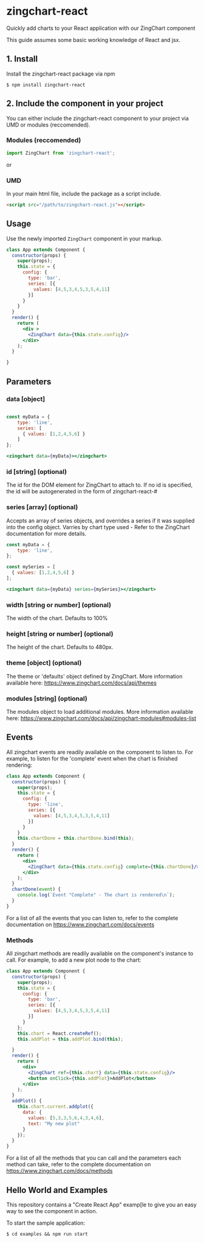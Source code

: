 # zingchart-react

Quickly add charts to your React application with our ZingChart component

This guide assumes some basic working knowledge of React and jsx.

## 1. Install

Install the zingchart-react package via npm

`$ npm install zingchart-react`

## 2. Include the component in your project

You can either include the zingchart-react component to your project via UMD or modules (reccomended).

### Modules (reccomended)
```js
import ZingChart from 'zingchart-react';
```

or 

### UMD

In your main html file, include the package as a script include.
```html
<script src="/path/to/zingchart-react.js"></script>
```


## Usage

Use the newly imported `ZingChart` component in your markup.


```jsx
class App extends Component {
  constructor(props) {
    super(props);
    this.state = {
      config: {
        type: 'bar',
        series: [{
          values: [4,5,3,4,5,3,5,4,11]
        }]
      }
    }
  }
  render() {
    return (
      <div >
        <ZingChart data={this.state.config}/>
      </div>
    );
  }

}
```


## Parameters

### data [object]

```jsx

const myData = {
    type: 'line',
    series: [
      { values: [1,2,4,5,6] }
    ]
};

<zingchart data={myData}></zingchart>
```

### id [string] (optional)
The id for the DOM element for ZingChart to attach to. If no id is specified, the id will be autogenerated in the form of zingchart-react-#

### series [array] (optional)
Accepts an array of series objects, and overrides a series if it was supplied into the config object. Varries by chart type used - Refer to the ZingChart documentation for more details.


```jsx
const myData = {
    type: 'line',
};

const mySeries = [
  { values: [1,2,4,5,6] }
];

<zingchart data={myData} series={mySeries}></zingchart>

```


### width [string or number] (optional)
The width of the chart. Defaults to 100%

### height [string or number] (optional)
The height of the chart. Defaults to 480px.

### theme [object] (optional)
The theme or 'defaults' object defined by ZingChart. More information available here: https://www.zingchart.com/docs/api/themes

### modules [string] (optional)
The modules object to load additional modules. More information available here: https://www.zingchart.com/docs/api/zingchart-modules#modules-list

## Events
All zingchart events are readily available on the component to listen to. For example, to listen for the 'complete' event when the chart is finished rendering:

```jsx
class App extends Component {
  constructor(props) {
    super(props);
    this.state = {
      config: {
        type: 'line',
        series: [{
          values: [4,5,3,4,5,3,5,4,11]
        }]
      }
    }
    this.chartDone = this.chartDone.bind(this);
  }
  render() {
    return (
      <div>
        <ZingChart data={this.state.config} complete={this.chartDone}/>
      </div>
    );
  }
  chartDone(event) {
    console.log(`Event "Complete" - The chart is rendered\n`);
  }
}
```

For a list of all the events that you can listen to, refer to the complete documentation on https://www.zingchart.com/docs/events


### Methods
All zingchart methods are readily available on the component's instance to call. For example, to add a new plot node to the chart:

```jsx
class App extends Component {
  constructor(props) {
    super(props);
    this.state = {
      config: {
        type: 'bar',
        series: [{
          values: [4,5,3,4,5,3,5,4,11]
        }]
      }
    };
    this.chart = React.createRef();
    this.addPlot = this.addPlot.bind(this);

  }
  render() {
    return (
      <div>
        <ZingChart ref={this.chart} data={this.state.config}/>
        <button onClick={this.addPlot}>AddPlot</button>
      </div>
    );
  }
  addPlot() {
    this.chart.current.addplot({
      data: {
        values: [5,3,3,5,6,4,3,4,6],
        text: "My new plot"
      }
    });
  }
}

```

For a list of all the methods that you can call and the parameters each method can take, refer to the complete documentation on https://www.zingchart.com/docs/methods

## Hello World and Examples
This repository contains a "Create React App" examp[le to give you an easy way to see the component in action. 

To start the sample application:
```
$ cd examples && npm run start 
```